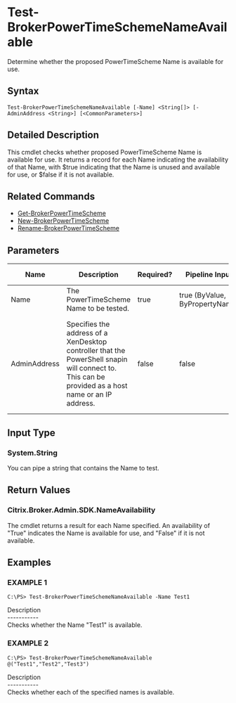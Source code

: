 ﻿# Test-BrokerPowerTimeSchemeNameAvailable

   Determine whether the proposed PowerTimeScheme Name is available for use.

## Syntax
```
Test-BrokerPowerTimeSchemeNameAvailable [-Name] <String[]> [-AdminAddress <String>] [<CommonParameters>]
```

## Detailed Description
   This cmdlet checks whether proposed PowerTimeScheme Name is available for use. It returns a record for each Name indicating the availability of that Name, with $true indicating that the Name is unused and available for use, or $false if it is not available.

## Related Commands
  * [Get-BrokerPowerTimeScheme](Get-BrokerPowerTimeScheme/)
  * [New-BrokerPowerTimeScheme](New-BrokerPowerTimeScheme/)
  * [Rename-BrokerPowerTimeScheme](Rename-BrokerPowerTimeScheme/)
## Parameters

| Name   | Description | Required? | Pipeline Input | Default Value |
| --- | --- | --- | --- | --- |
| Name | The PowerTimeScheme Name to be tested. | true | true (ByValue, ByPropertyName) |  |
| AdminAddress | Specifies the address of a XenDesktop controller that the PowerShell snapin will connect to. This can be provided as a host name or an IP address. | false | false | Localhost. Once a value is provided by any cmdlet, this value will become the default. |

## Input Type
### System.String
   You can pipe a string that contains the Name to test.
## Return Values
### Citrix.Broker.Admin.SDK.NameAvailability
   The cmdlet returns a result for each Name specified. An availability of "True" indicates the Name is available for use, and "False" if it is not available.
## Examples

### EXAMPLE 1
```
C:\PS> Test-BrokerPowerTimeSchemeNameAvailable -Name Test1
```
   Description<br>-----------<br>Checks whether the Name "Test1" is available.
### EXAMPLE 2
```
C:\PS> Test-BrokerPowerTimeSchemeNameAvailable @("Test1","Test2","Test3")
```
   Description<br>-----------<br>Checks whether each of the specified names is available.
